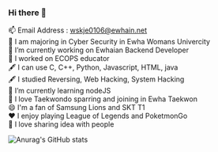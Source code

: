 ### Hi there 👋
📫 Email Address : wskje0106@ewhain.net</br>
🏫 I am majoring in Cyber Security in Ewha Womans Univercity </br>
🔭 I’m currently working on Ewhaian Backend Developer </br>
🔭 I worked on ECOPS educator </br>
🖋 I can use C, C++, Python, Javascript, HTML, java </br>
🖋 I studied Reversing, Web Hacking, System Hacking </br>
🌱 I’m currently learning nodeJS</br>
🥋 I love Taekwondo sparring and joining in Ewha Taekwon</br>
😄 I'm a fan of Samsung Lions and SKT T1</br>
❤ I enjoy playing League of Legends and PoketmonGo </br>
👯 I love sharing idea with people

<!--
**JK-cs/JK-cs** is a ✨ _special_ ✨ repository because its `README.md` (this file) appears on your GitHub profile.

Here are some ideas to get you started:

- 🔭 I’m currently working on ...
- 🌱 I’m currently learning ...
- 👯 I’m looking to collaborate on ...
- 🤔 I’m looking for help with ...
- 💬 Ask me about ...
- 📫 How to reach me: ...
- 😄 Pronouns: ...
- ⚡ Fun fact: ...
-->

![Anurag's GitHub stats](https://github-readme-stats.vercel.app/api?username=JK-cs&show_icons=true&theme=radical)
